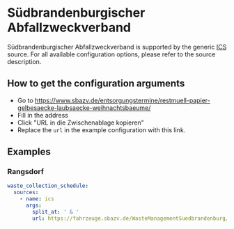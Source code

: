 # Südbrandenburgischer Abfallzweckverband

Südbrandenburgischer Abfallzweckverband is supported by the generic [ICS](/doc/source/ics.md) source. For all available configuration options, please refer to the source description.


## How to get the configuration arguments

- Go to <https://www.sbazv.de/entsorgungstermine/restmuell-papier-gelbesaecke-laubsaecke-weihnachtsbaeume/>
- Fill in the address
- Click "URL in die Zwischenablage kopieren"
- Replace the `url` in the example configuration with this link.

## Examples

### Rangsdorf

```yaml
waste_collection_schedule:
  sources:
    - name: ics
      args:
        split_at: ' & '
        url: https://fahrzeuge.sbazv.de/WasteManagementSuedbrandenburg/WasteManagementServiceServlet?ApplicationName=Calendar&SubmitAction=sync&StandortID=1369739001&AboID=10760&Fra=P;R;WB;L;GS
```

